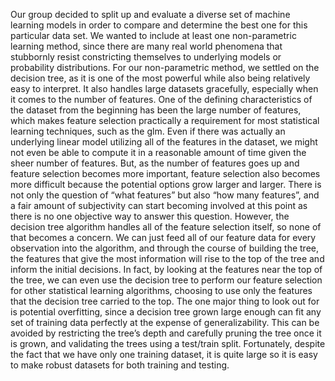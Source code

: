 Our group decided to split up and evaluate a diverse set of machine learning models in order
to compare and determine the best one for this particular data set. We wanted to include at 
least one non-parametric learning method, since there are many real world phenomena that 
stubbornly resist constricting themselves to underlying models or probability distributions.
For our non-parametric method, we settled on the decision tree, as it is one of the most 
powerful while also being relatively easy to interpret. It also handles large datasets 
gracefully, especially when it comes to the number of features. One of the defining 
characteristics of the dataset from the beginning has been the large number of features, 
which makes feature selection practically a requirement for most statistical learning 
techniques, such as the glm. Even if there was actually an underlying linear model utilizing 
all of the features in the dataset, we might not even be able to compute it in a reasonable 
amount of time given the sheer number of features. But, as the number of features goes up 
and feature selection becomes more important, feature selection also becomes more difficult 
because the potential options grow larger and larger. There is not only the question of “what 
features” but also “how many features”, and a fair amount of subjectivity can start becoming 
involved at this point as there is no one objective way to answer this question. However, the 
decision tree algorithm handles all of the feature selection itself, so none of that becomes 
a concern. We can just feed all of our feature data for every observation into the algorithm, 
and through the course of building the tree, the features that give the most information 
will rise to the top of the tree and inform the initial decisions. In fact, by looking at the 
features near the top of the tree, we can even use the decision tree to perform our feature 
selection for other statistical learning algorithms, choosing to use only the features that the 
decision tree carried to the top. The one major thing to look out for is potential overfitting, 
since a decision tree grown large enough can fit any set of training data perfectly at the 
expense of generalizability. This can be avoided by restricting the tree’s depth and carefully 
pruning the tree once it is grown, and validating the trees using a test/train split. Fortunately, 
despite the fact that we have only one training dataset, it is quite large so it is easy to make 
robust datasets for both training and testing.
